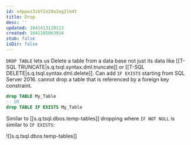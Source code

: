 ```yaml
---
id: e4ppwz3sbf2o28o3eg2lm4t
title: Drop
desc: ''
updated: 1641413120113
created: 1641105063934
stub: false
isDir: false
---
```



`DROP TABLE` lets us Delete a table from a data base not just its data like [[T-SQL TRUNCATE|s.q.tsql.syntax.dml.truncate]] or [[T-SQL DELETE|s.q.tsql.syntax.dml.delete]]. Can add `IF EXISTS` starting from SQL Server 2016. cannot drop a table that is referenced by a foreign key constraint.

```sql
drop TABLE My_Table
-- OR
drop TABLE IF EXISTS My_Table
```

Similar to [[s.q.tsql.dbos.temp-tables]] dropping where `IF NOT NULL` is similar to `IF EXISTS`:

![[s.q.tsql.dbos.temp-tables]]
